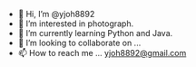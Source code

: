 - 👋 Hi, I’m @yjoh8892
- 👀 I’m interested in photograph.
- 🌱 I’m currently learning Python and Java.
- 💞️ I’m looking to collaborate on ...
- 📫 How to reach me ...
yjoh8892@gmail.com
<!---
yjoh8892/yjoh8892 is a ✨ special ✨ repository because its `README.md` (this file) appears on your GitHub profile.
You can click the Preview link to take a look at your changes.
--->
